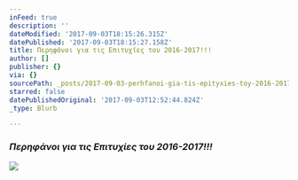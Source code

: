 ```yaml
---
inFeed: true
description: ''
dateModified: '2017-09-03T18:15:26.315Z'
datePublished: '2017-09-03T18:15:27.158Z'
title: Περηφάνοι για τις Επιτυχίες του 2016-2017!!!
author: []
publisher: {}
via: {}
sourcePath: _posts/2017-09-03-perhfanoi-gia-tis-epityxies-toy-2016-2017.md
starred: false
datePublishedOriginal: '2017-09-03T12:52:44.824Z'
_type: Blurb

---
```

### _**Περηφάνοι για τις Επιτυχίες του 2016-2017!!!**_
![](https://the-grid-user-content.s3-us-west-2.amazonaws.com/ebb30efd-58d8-4dfb-9c07-a0cdc2ec570a.png)